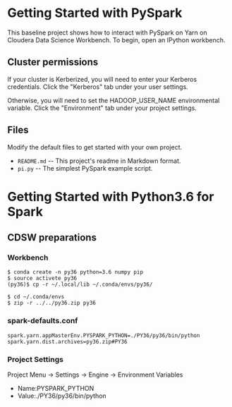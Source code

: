# Getting Started with PySpark

This baseline project shows how to interact with PySpark on Yarn
on Cloudera Data Science Workbench. To begin, open an IPython workbench.

## Cluster permissions

If your cluster is Kerberized, you will need to enter your Kerberos
credentials. Click the "Kerberos" tab under your user settings.

Otherwise, you will need to set the HADOOP_USER_NAME environmental
variable. Click the "Environment" tab under your project settings.

## Files

Modify the default files to get started with your own project.

* `README.md` -- This project's readme in Markdown format.
* `pi.py` -- The simplest PySpark example script.

# Getting Started with Python3.6 for Spark

## CDSW preparations

### Workbench

```
$ conda create -n py36 python=3.6 numpy pip
$ source activete py36
(py36)$ cp -r ~/.local/lib ~/.conda/envs/py36/
```
```
$ cd ~/.conda/envs
$ zip -r ../../py36.zip py36
```

### spark-defaults.conf
```
spark.yarn.appMasterEnv.PYSPARK_PYTHON=./PY36/py36/bin/python
spark.yarn.dist.archives=py36.zip#PY36
```

### Project Settings

Project Menu -> Settings -> Engine -> Environment Variables

- Name:PYSPARK_PYTHON
- Value:./PY36/py36/bin/python
